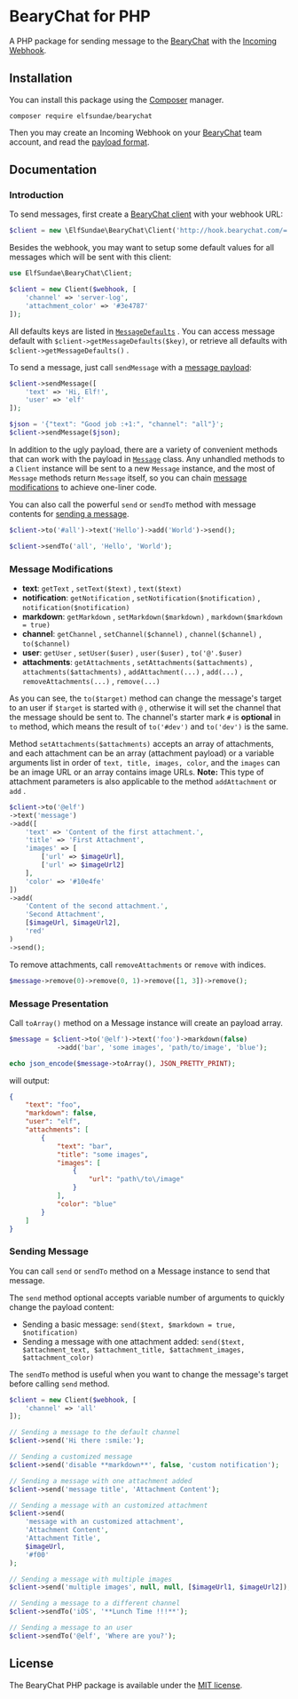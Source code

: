 # BearyChat for PHP

A PHP package for sending message to the [BearyChat][] with the [Incoming Webhook][1].

## Installation

You can install this package using the [Composer][] manager.
```
composer require elfsundae/bearychat
```

Then you may create an Incoming Webhook on your [BearyChat][] team account, and read the [payload format][1].

## Documentation

### Introduction

To send messages, first create a [BearyChat client](src/Client.php) with your webhook URL:

```php
$client = new \ElfSundae\BearyChat\Client('http://hook.bearychat.com/=.../incoming/...');
```

Besides the webhook, you may want to setup some default values for all messages which will be sent with this client:

```php
use ElfSundae\BearyChat\Client;

$client = new Client($webhook, [
    'channel' => 'server-log',
    'attachment_color' => '#3e4787'
]);
```

All defaults keys are listed in [`MessageDefaults`](src/MessageDefaults.php) . You can access message default with `$client->getMessageDefaults($key)`, or retrieve all defaults with `$client->getMessageDefaults()` .

To send a message, just call `sendMessage` with a [message payload][1]:

```php
$client->sendMessage([
    'text' => 'Hi, Elf!',
    'user' => 'elf'
]);

$json = '{"text": "Good job :+1:", "channel": "all"}';
$client->sendMessage($json);
```

In addition to the ugly payload, there are a variety of convenient methods that can work with the payload in [`Message`](src/Message.php) class. Any unhandled methods to a `Client` instance will be sent to a new `Message` instance, and the most of `Message` methods return `Message` itself, so you can chain [message modifications](#message-modifications) to achieve one-liner code.

You can also call the powerful `send` or `sendTo` method with message contents for [sending a message](#sending-message).

```php
$client->to('#all')->text('Hello')->add('World')->send();

$client->sendTo('all', 'Hello', 'World');
```

### Message Modifications

+ **text**: `getText` , `setText($text)` , `text($text)`
+ **notification**: `getNotification` , `setNotification($notification)` , `notification($notification)`
+ **markdown**: `getMarkdown` , `setMarkdown($markdown)` , `markdown($markdown = true)`
+ **channel**: `getChannel` , `setChannel($channel)` , `channel($channel)` , `to($channel)`
+ **user**: `getUser` , `setUser($user)` , `user($user)` , `to('@'.$user)`
+ **attachments**: `getAttachments` , `setAttachments($attachments)` , `attachments($attachments)` , `addAttachment(...)` , `add(...)` , `removeAttachments(...)` , `remove(...)`

As you can see, the `to($target)` method can change the message's target to an user if `$target` is started with `@` , otherwise it will set the channel that the message should be sent to. The channel's starter mark `#` is **optional** in `to` method, which means the result of `to('#dev')` and `to('dev')` is the same.

Method `setAttachments($attachments)` accepts an array of attachments, and each attachment can be an array (attachment payload) or a variable arguments list in order of `text, title, images, color`, and the `images` can be an image URL or an array contains image URLs. **Note:** This type of attachment parameters is also applicable to the method `addAttachment` or `add` .

```php
$client->to('@elf')
->text('message')
->add([
    'text' => 'Content of the first attachment.',
    'title' => 'First Attachment',
    'images' => [
        ['url' => $imageUrl],
        ['url' => $imageUrl2]
    ],
    'color' => '#10e4fe'
])
->add(
    'Content of the second attachment.',
    'Second Attachment',
    [$imageUrl, $imageUrl2],
    'red'
)
->send();
```

To remove attachments, call `removeAttachments` or `remove` with indices.

```php
$message->remove(0)->remove(0, 1)->remove([1, 3])->remove();
```

### Message Presentation

Call `toArray()` method on a Message instance will create an payload array.

```php
$message = $client->to('@elf')->text('foo')->markdown(false)
            ->add('bar', 'some images', 'path/to/image', 'blue');

echo json_encode($message->toArray(), JSON_PRETTY_PRINT);
```

will output:

```json
{
    "text": "foo",
    "markdown": false,
    "user": "elf",
    "attachments": [
        {
            "text": "bar",
            "title": "some images",
            "images": [
                {
                    "url": "path\/to\/image"
                }
            ],
            "color": "blue"
        }
    ]
}
```

### Sending Message

You can call `send` or `sendTo` method on a Message instance to send that message.

The `send` method optional accepts variable number of arguments to quickly change the payload content:

+ Sending a basic message: `send($text, $markdown = true, $notification)`
+ Sending a message with one attachment added: `send($text, $attachment_text, $attachment_title, $attachment_images, $attachment_color)`

The `sendTo` method is useful when you want to change the message's target before calling `send` method.

```php
$client = new Client($webhook, [
    'channel' => 'all'
]);

// Sending a message to the default channel
$client->send('Hi there :smile:');

// Sending a customized message
$client->send('disable **markdown**', false, 'custom notification');

// Sending a message with one attachment added
$client->send('message title', 'Attachment Content');

// Sending a message with an customized attachment
$client->send(
    'message with an customized attachment',
    'Attachment Content',
    'Attachment Title',
    $imageUrl,
    '#f00'
);

// Sending a message with multiple images
$client->send('multiple images', null, null, [$imageUrl1, $imageUrl2]);

// Sending a message to a different channel
$client->sendTo('iOS', '**Lunch Time !!!**');

// Sending a message to an user
$client->sendTo('@elf', 'Where are you?');
```

## License

The BearyChat PHP package is available under the [MIT license](LICENSE).

[1]: https://bearychat.com/integrations/incoming
[BearyChat]: https://bearychat.com
[Composer]: https://getcomposer.org
